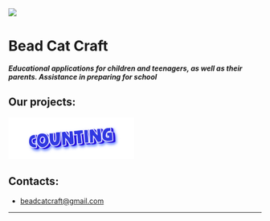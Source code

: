 <img src="images/topper_beadcat.png">

# Bead Cat Craft

_**Educational applications for children and teenagers, as well as their parents. Assistance in preparing for school**_

## Our projects:
<img src="images/chytalochka/logo_en.png" width="250">


## Contacts:
- beadcatcraft@gmail.com

--------
